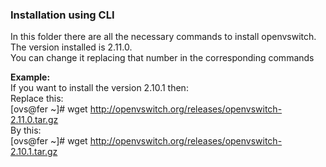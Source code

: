 ### Installation using CLI
In this folder there are all the necessary commands to install openvswitch.
<br />
The version installed is 2.11.0.
<br />
You can change it replacing that number in the corresponding commands
<br />

**Example:**
<br />
If you want to install the version 2.10.1 then:
<br />
Replace this: 
<br />
[ovs@fer ~]# wget http://openvswitch.org/releases/openvswitch-2.11.0.tar.gz
<br />
By this: 
<br />
[ovs@fer ~]# wget http://openvswitch.org/releases/openvswitch-2.10.1.tar.gz
